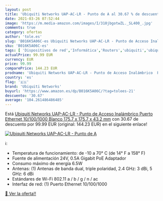 ```yaml
---
layout: post
title: 'Ubiquiti Networks UAP-AC-LR - Punto de A al 30.67 % de descuento'
date: 2021-03-26 07:52:44
image: 'https://m.media-amazon.com/images/I/310jbgotwZL._SL400_.jpg'
comments: true
category: ofertas
author: 'tole.es'
slug: 'B016K5A06C-es Ubiquiti Networks UAP-AC-LR - Punto de Acceso Inalámbrico...'
sku: 'B016K5A06C-es'
tags: [ 'Dispositivos de red','Informática','Routers','ubiquiti','ubiquiti networks', ]
actualPrice: 99.99 EUR
currency: EUR
price: 99.99
comparePrice: 144.23 EUR
prodname: 'Ubiquiti Networks UAP-AC-LR - Punto de Acceso Inalámbrico  Puerto Ethernet 10/100/1000  Blanco  175.7 x 175.7 x 43.2 mm'
country: 'es'
flag: '🇪🇸'
brand: 'Ubiquiti Networks'
buyurl: 'https://www.amazon.es/dp/B016K5A06C/?tag=tolees-21'
descuento: '30.67'
average: '104.261486486485'
---
```


Está [Ubiquiti Networks UAP-AC-LR - Punto de Acceso Inalámbrico  Puerto Ethernet 10/100/1000  Blanco  175.7 x 175.7 x 43.2 mm](https://www.amazon.es/dp/B016K5A06C/?tag=tolees-21) con 30.67 de descuento por 99.99 EUR (original: 144.23 EUR) en el siguiente enlace!

[![Ubiquiti Networks UAP-AC-LR - Punto de A](https://m.media-amazon.com/images/I/310jbgotwZL._SL400_.jpg)](https://www.amazon.es/dp/B016K5A06C/?tag=tolees-21)

ℹ️:

- Temperatura de funcionamiento: de -10 a 70° C (de 14° F a 158° F)
- Fuente de alimentación 24V, 0.5A Gigabit PoE Adaptador
- Consumo máximo de energía 6.5W
- Antenas: (1) Antenas de banda dual, triple polaridad, 2.4 GHz: 3 dBi, 5 GHz: 6 dBi
- Estándares de Wi-Fi 802.11 a / b / g / n / ac
- Interfaz de red: (1) Puerto Ethernet 10/100/1000

[🛒 Ver la oferta!!](https://www.amazon.es/dp/B016K5A06C/?tag=tolees-21)
